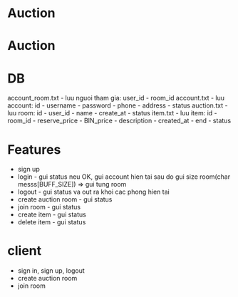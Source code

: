 # Auction
# Auction

# DB
account_room.txt - luu nguoi tham gia: user_id - room_id
account.txt - luu account: id - username - password - phone - address - status
auction.txt - luu room: id - user_id - name - create_at - status
item.txt - luu item: id - room_id - reserve_price - BIN_price - description - created_at - end - status
# Features
- sign up
- login - gui status neu OK, gui account hien tai sau do gui size room(char messs[BUFF_SIZE]) => gui tung room
- logout - gui status va out ra khoi cac phong hien tai
- create auction room - gui status
- join room - gui status
- create item - gui status
- delete item - gui status


# client
- sign in, sign up, logout
- create auction room
- join room
